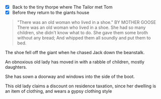  - [X] Back to the tiny thorpe where The Tailor met Tom
 - [X] Before they return to the giants house
 
> "There was an old woman who lived in a shoe."
> BY MOTHER GOOSE
> There was an old woman who lived in a shoe.
> She had so many children, she didn't know what to do.
> She gave them some broth without any bread;
> And whipped them all soundly and put them to bed.
 
 The shoe fell off the giant when he chased Jack down the beanstalk. 
 
 An obnoxious old lady has moved in with a rabble of children, mostly daughters.
 
 She has sown a doorway and windows into the side of the boot.
 
 This old lady claims a discount on residence taxation, since her dwelling is an item of clothing, and wears a gypsy clothing style
